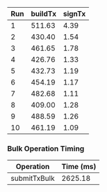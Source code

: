 | Run | buildTx | signTx |
| --- | --- | --- |
| 1 | 511.63 | 4.39 |
| 2 | 430.40 | 1.54 |
| 3 | 461.65 | 1.78 |
| 4 | 426.76 | 1.33 |
| 5 | 432.73 | 1.19 |
| 6 | 454.19 | 1.17 |
| 7 | 482.68 | 1.11 |
| 8 | 409.00 | 1.28 |
| 9 | 488.59 | 1.26 |
| 10 | 461.19 | 1.09 |

### Bulk Operation Timing

| Operation | Time (ms) |
| --- | --- |
| submitTxBulk | 2625.18 |